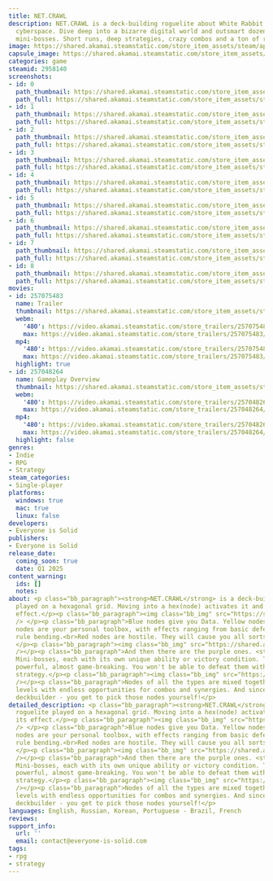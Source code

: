 ```yaml
---
title: NET.CRAWL
description: NET.CRAWL is a deck-building roguelite about White Rabbit lost in unfriendly
  cyberspace. Dive deep into a bizarre digital world and outsmart dozens of unique
  mini-bosses. Short runs, deep strategies, crazy combos and a ton of replayability.
image: https://shared.akamai.steamstatic.com/store_item_assets/steam/apps/2958140/header.jpg?t=1732285604
capsule_image: https://shared.akamai.steamstatic.com/store_item_assets/steam/apps/2958140/capsule_231x87.jpg?t=1732285604
categories: game
steamid: 2958140
screenshots:
- id: 0
  path_thumbnail: https://shared.akamai.steamstatic.com/store_item_assets/steam/apps/2958140/ss_38d47bf72d42cd170162b2801b5be3d521faf494.600x338.jpg?t=1732285604
  path_full: https://shared.akamai.steamstatic.com/store_item_assets/steam/apps/2958140/ss_38d47bf72d42cd170162b2801b5be3d521faf494.1920x1080.jpg?t=1732285604
- id: 1
  path_thumbnail: https://shared.akamai.steamstatic.com/store_item_assets/steam/apps/2958140/ss_5d850af8a064967e7ff3c10d2432eb624cc37b7c.600x338.jpg?t=1732285604
  path_full: https://shared.akamai.steamstatic.com/store_item_assets/steam/apps/2958140/ss_5d850af8a064967e7ff3c10d2432eb624cc37b7c.1920x1080.jpg?t=1732285604
- id: 2
  path_thumbnail: https://shared.akamai.steamstatic.com/store_item_assets/steam/apps/2958140/ss_2fd95246333bebc6f4c0373f661952ccce5830d2.600x338.jpg?t=1732285604
  path_full: https://shared.akamai.steamstatic.com/store_item_assets/steam/apps/2958140/ss_2fd95246333bebc6f4c0373f661952ccce5830d2.1920x1080.jpg?t=1732285604
- id: 3
  path_thumbnail: https://shared.akamai.steamstatic.com/store_item_assets/steam/apps/2958140/ss_e932f9c2615182074f4f5f8b14944b2ff5a1271e.600x338.jpg?t=1732285604
  path_full: https://shared.akamai.steamstatic.com/store_item_assets/steam/apps/2958140/ss_e932f9c2615182074f4f5f8b14944b2ff5a1271e.1920x1080.jpg?t=1732285604
- id: 4
  path_thumbnail: https://shared.akamai.steamstatic.com/store_item_assets/steam/apps/2958140/ss_b17a556c7b355201a7a94aad871833b08e427644.600x338.jpg?t=1732285604
  path_full: https://shared.akamai.steamstatic.com/store_item_assets/steam/apps/2958140/ss_b17a556c7b355201a7a94aad871833b08e427644.1920x1080.jpg?t=1732285604
- id: 5
  path_thumbnail: https://shared.akamai.steamstatic.com/store_item_assets/steam/apps/2958140/ss_eb545d5d602bee86f2fa9c907c07e5152eae3ca8.600x338.jpg?t=1732285604
  path_full: https://shared.akamai.steamstatic.com/store_item_assets/steam/apps/2958140/ss_eb545d5d602bee86f2fa9c907c07e5152eae3ca8.1920x1080.jpg?t=1732285604
- id: 6
  path_thumbnail: https://shared.akamai.steamstatic.com/store_item_assets/steam/apps/2958140/ss_b1472bfa015c41c6bda54d76efa8a8211bab3d9d.600x338.jpg?t=1732285604
  path_full: https://shared.akamai.steamstatic.com/store_item_assets/steam/apps/2958140/ss_b1472bfa015c41c6bda54d76efa8a8211bab3d9d.1920x1080.jpg?t=1732285604
- id: 7
  path_thumbnail: https://shared.akamai.steamstatic.com/store_item_assets/steam/apps/2958140/ss_111b40763dd88ed95aee2b63623b6f0668236e1c.600x338.jpg?t=1732285604
  path_full: https://shared.akamai.steamstatic.com/store_item_assets/steam/apps/2958140/ss_111b40763dd88ed95aee2b63623b6f0668236e1c.1920x1080.jpg?t=1732285604
- id: 8
  path_thumbnail: https://shared.akamai.steamstatic.com/store_item_assets/steam/apps/2958140/ss_5b2dfbdbc6c7ebba9553d3cf4e5d592db9bdebad.600x338.jpg?t=1732285604
  path_full: https://shared.akamai.steamstatic.com/store_item_assets/steam/apps/2958140/ss_5b2dfbdbc6c7ebba9553d3cf4e5d592db9bdebad.1920x1080.jpg?t=1732285604
movies:
- id: 257075483
  name: Trailer
  thumbnail: https://shared.akamai.steamstatic.com/store_item_assets/steam/apps/257075483/dbafc3a90882db00fcd978469fed8f8cc3632ce3/movie_600x337.jpg?t=1732205552
  webm:
    '480': https://video.akamai.steamstatic.com/store_trailers/257075483/movie480_vp9.webm?t=1732205552
    max: https://video.akamai.steamstatic.com/store_trailers/257075483/movie_max_vp9.webm?t=1732205552
  mp4:
    '480': https://video.akamai.steamstatic.com/store_trailers/257075483/movie480.mp4?t=1732205552
    max: https://video.akamai.steamstatic.com/store_trailers/257075483/movie_max.mp4?t=1732205552
  highlight: true
- id: 257048264
  name: Gameplay Overview
  thumbnail: https://shared.akamai.steamstatic.com/store_item_assets/steam/apps/257048264/movie.293x165.jpg?t=1724263007
  webm:
    '480': https://video.akamai.steamstatic.com/store_trailers/257048264/movie480_vp9.webm?t=1724263007
    max: https://video.akamai.steamstatic.com/store_trailers/257048264/movie_max_vp9.webm?t=1724263007
  mp4:
    '480': https://video.akamai.steamstatic.com/store_trailers/257048264/movie480.mp4?t=1724263007
    max: https://video.akamai.steamstatic.com/store_trailers/257048264/movie_max.mp4?t=1724263007
  highlight: false
genres:
- Indie
- RPG
- Strategy
steam_categories:
- Single-player
platforms:
  windows: true
  mac: true
  linux: false
developers:
- Everyone is Solid
publishers:
- Everyone is Solid
release_date:
  coming_soon: true
  date: Q1 2025
content_warning:
  ids: []
  notes:
about: <p class="bb_paragraph"><strong>NET.CRAWL</strong> is a deck-building roguelite
  played on a hexagonal grid. Moving into a hex(node) activates it and triggers its
  effect.</p><p class="bb_paragraph"><img class="bb_img" src="https://shared.akamai.steamstatic.com/store_item_assets/steam/apps/2958140/extras/gameplay_gif620.gif?t=1732285604"
  /> </p><p class="bb_paragraph">Blue nodes give you Data. Yellow nodes - Credits.<br>Green
  nodes are your personal toolbox, with effects ranging from basic defense to creative
  rule bending.<br>Red nodes are hostile. They will cause you all sorts of trouble.
  </p><p class="bb_paragraph"><img class="bb_img" src="https://shared.akamai.steamstatic.com/store_item_assets/steam/apps/2958140/extras/Nodes_prez.gif?t=1732285604"
  /></p><p class="bb_paragraph">And then there are the purple ones. <strong>The Cores.</strong>
  Mini-bosses, each with its own unique ability or victory condition. They are very
  powerful, almost game-breaking. You won't be able to defeat them without a tailored
  strategy.</p><p class="bb_paragraph"><img class="bb_img" src="https://shared.akamai.steamstatic.com/store_item_assets/steam/apps/2958140/extras/Cores_2.gif?t=1732285604"
  /></p><p class="bb_paragraph">Nodes of all the types are mixed together to create
  levels with endless opportunities for combos and synergies. And since this is a
  deckbuilder - you get to pick those nodes yourself!</p>
detailed_description: <p class="bb_paragraph"><strong>NET.CRAWL</strong> is a deck-building
  roguelite played on a hexagonal grid. Moving into a hex(node) activates it and triggers
  its effect.</p><p class="bb_paragraph"><img class="bb_img" src="https://shared.akamai.steamstatic.com/store_item_assets/steam/apps/2958140/extras/gameplay_gif620.gif?t=1732285604"
  /> </p><p class="bb_paragraph">Blue nodes give you Data. Yellow nodes - Credits.<br>Green
  nodes are your personal toolbox, with effects ranging from basic defense to creative
  rule bending.<br>Red nodes are hostile. They will cause you all sorts of trouble.
  </p><p class="bb_paragraph"><img class="bb_img" src="https://shared.akamai.steamstatic.com/store_item_assets/steam/apps/2958140/extras/Nodes_prez.gif?t=1732285604"
  /></p><p class="bb_paragraph">And then there are the purple ones. <strong>The Cores.</strong>
  Mini-bosses, each with its own unique ability or victory condition. They are very
  powerful, almost game-breaking. You won't be able to defeat them without a tailored
  strategy.</p><p class="bb_paragraph"><img class="bb_img" src="https://shared.akamai.steamstatic.com/store_item_assets/steam/apps/2958140/extras/Cores_2.gif?t=1732285604"
  /></p><p class="bb_paragraph">Nodes of all the types are mixed together to create
  levels with endless opportunities for combos and synergies. And since this is a
  deckbuilder - you get to pick those nodes yourself!</p>
languages: English, Russian, Korean, Portuguese - Brazil, French
reviews:
support_info:
  url: ''
  email: contact@everyone-is-solid.com
tags:
- rpg
- strategy
---
```


